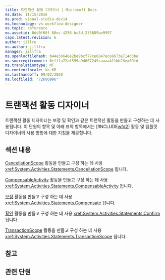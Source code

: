 ```yaml
---
title: 트랜잭션 활동 디자이너 | Microsoft Docs
ms.date: 11/15/2016
ms.prod: visual-studio-dev14
ms.technology: vs-workflow-designer
ms.topic: reference
ms.assetid: 8dd0f60f-88ec-4258-bc8d-233689be9997
caps.latest.revision: 6
author: jillre
ms.author: jillfra
manager: jillfra
ms.openlocfilehash: b44e30648e2be9bcf77ce6847ac88673e714d3be
ms.sourcegitcommit: 6cfffa72af599a9d667249caaaa411bb28ea69fd
ms.translationtype: MT
ms.contentlocale: ko-KR
ms.lasthandoff: 09/02/2020
ms.locfileid: "72606996"
---
```

# <a name="transaction-activity-designers"></a>트랜잭션 활동 디자이너
트랜잭션 활동 디자이너는 보정 및 확인과 같은 트랜잭션 활동을 만들고 구성하는 데 사용됩니다. 이 단원의 항목 및 아래 표의 항목에서는 [!INCLUDE[wfd2](../includes/wfd2-md.md)] 활동 및 템플릿 디자이너의 사용 방법에 대한 지침을 제공합니다.

## <a name="in-this-section"></a>섹션 내용
 [CancellationScope](../workflow-designer/cancellationscope-activity-designer.md) 활동을 만들고 구성 하는 데 사용 <xref:System.Activities.Statements.CancellationScope> 됩니다.

 [CompensableActivity](../workflow-designer/compensableactivity-activity-designer.md) 활동을 만들고 구성 하는 데 사용 <xref:System.Activities.Statements.CompensableActivity> 됩니다.

 [보정](../workflow-designer/compensate-activity-designer.md) 활동을 만들고 구성 하는 데 사용 <xref:System.Activities.Statements.Compensate> 됩니다.

 [확인](../workflow-designer/confirm-activity-designer.md) 활동을 만들고 구성 하는 데 사용 <xref:System.Activities.Statements.Confirm> 됩니다.

 [TransactionScope](../workflow-designer/transactionscope-activity-designer.md) 활동을 만들고 구성 하는 데 사용 <xref:System.Activities.Statements.TransactionScope> 됩니다.

## <a name="reference"></a>참고

## <a name="related-sections"></a>관련 단원